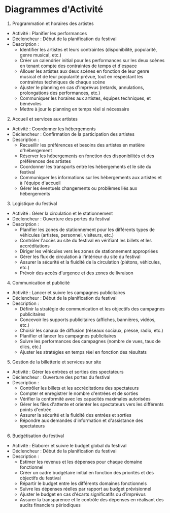 # Diagrammes d'Activité

1. Programmation et horaires des artistes

- Activité : Planifier les performances
- Déclencheur : Début de la planification du festival
- Description :
    - Identifier les artistes et leurs contraintes (disponibilité, popularité, genre musical, etc.)
    - Créer un calendrier initial pour les performances sur les deux scènes en tenant compte des contraintes de temps et
      d'espace
    - Allouer les artistes aux deux scènes en fonction de leur genre musical et de leur popularité prévue, tout en
      respectant les contraintes techniques de chaque scène
    - Ajuster le planning en cas d'imprévus (retards, annulations, prolongations des performances, etc.)
    - Communiquer les horaires aux artistes, équipes techniques, et bénévoles
    - Mettre à jour le planning en temps réel si nécessaire


2. Accueil et services aux artistes

- Activité : Coordonner les hébergements
- Déclencheur : Confirmation de la participation des artistes
- Description :
    - Recueillir les préférences et besoins des artistes en matière d'hébergement
    - Réserver les hébergements en fonction des disponibilités et des préférences des artistes
    - Coordonner les transports entre les hébergements et le site du festival
    - Communiquer les informations sur les hébergements aux artistes et à l'équipe d'accueil
    - Gérer les éventuels changements ou problèmes liés aux hébergements

3. Logistique du festival

- Activité : Gérer la circulation et le stationnement
- Déclencheur : Ouverture des portes du festival
- Description :
    - Planifier les zones de stationnement pour les différents types de véhicules (artistes, personnel, visiteurs, etc.)
    - Contrôler l'accès au site du festival en vérifiant les billets et les accréditations
    - Diriger les véhicules vers les zones de stationnement appropriées
    - Gérer les flux de circulation à l'intérieur du site du festival
    - Assurer la sécurité et la fluidité de la circulation (piétons, véhicules, etc.)
    - Prévoir des accès d'urgence et des zones de livraison

4. Communication et publicité

- Activité : Lancer et suivre les campagnes publicitaires
- Déclencheur : Début de la planification du festival
- Description :
    - Définir la stratégie de communication et les objectifs des campagnes publicitaires
    - Concevoir les supports publicitaires (affiches, bannières, vidéos, etc.)
    - Choisir les canaux de diffusion (réseaux sociaux, presse, radio, etc.)
    - Planifier et lancer les campagnes publicitaires
    - Suivre les performances des campagnes (nombre de vues, taux de clics, etc.)
    - Ajuster les stratégies en temps réel en fonction des résultats

5. Gestion de la billetterie et services sur site

- Activité : Gérer les entrées et sorties des spectateurs
- Déclencheur : Ouverture des portes du festival
- Description :
    - Contrôler les billets et les accréditations des spectateurs
    - Compter et enregistrer le nombre d'entrées et de sorties
    - Vérifier la conformité avec les capacités maximales autorisées
    - Gérer les files d'attente et orienter les spectateurs vers les différents points d'entrée
    - Assurer la sécurité et la fluidité des entrées et sorties
    - Répondre aux demandes d'information et d'assistance des spectateurs

6. Budgétisation du festival

- Activité : Élaborer et suivre le budget global du festival
- Déclencheur : Début de la planification du festival
- Description :
    - Estimer les revenus et les dépenses pour chaque domaine fonctionnel
    - Créer un cadre budgétaire initial en fonction des priorités et des objectifs du festival
    - Répartir le budget entre les différents domaines fonctionnels
    - Suivre les dépenses réelles par rapport au budget prévisionnel
    - Ajuster le budget en cas d'écarts significatifs ou d'imprévus
    - Assurer la transparence et le contrôle des dépenses en réalisant des audits financiers périodiques
